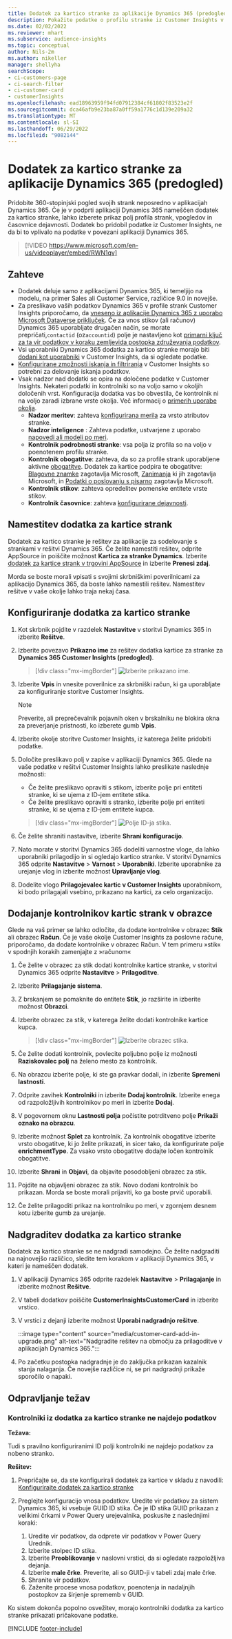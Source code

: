 ```yaml
---
title: Dodatek za kartico stranke za aplikacije Dynamics 365 (predogled) (vsebuje video)
description: Pokažite podatke o profilu stranke iz Customer Insights v aplikacijah Dynamics 365 s tem dodatkom.
ms.date: 02/02/2022
ms.reviewer: mhart
ms.subservice: audience-insights
ms.topic: conceptual
author: Nils-2m
ms.author: nikeller
manager: shellyha
searchScope:
- ci-customers-page
- ci-search-filter
- ci-customer-card
- customerInsights
ms.openlocfilehash: ead18963959f94fd07912384cf61802f83523e2f
ms.sourcegitcommit: dca46afb9e23ba87a0ff59a1776c1d139e209a32
ms.translationtype: MT
ms.contentlocale: sl-SI
ms.lasthandoff: 06/29/2022
ms.locfileid: "9082144"
---
```

# <a name="customer-card-add-in-for-dynamics-365-apps-preview"></a>Dodatek za kartico stranke za aplikacije Dynamics 365 (predogled)

Pridobite 360-stopinjski pogled svojih strank neposredno v aplikacijah Dynamics 365. Če je v podprti aplikaciji Dynamics 365 nameščen dodatek za kartico stranke, lahko izberete prikaz polj profila strank, vpogledov in časovnice dejavnosti. Dodatek bo pridobil podatke iz Customer Insights, ne da bi to vplivalo na podatke v povezani aplikaciji Dynamics 365.

> [!VIDEO https://www.microsoft.com/en-us/videoplayer/embed/RWN1qv]

## <a name="prerequisites"></a>Zahteve

- Dodatek deluje samo z aplikacijami Dynamics 365, ki temeljijo na modelu, na primer Sales ali Customer Service, različice 9.0 in novejše.
- Za preslikavo vaših podatkov Dynamics 365 v profile strank Customer Insights priporočamo, da [vneseno iz aplikacije Dynamics 365 z uporabo Microsoft Dataverse priključek](connect-power-query.md). Če za vnos stikov (ali računov) Dynamics 365 uporabljate drugačen način, se morate prepričati,`contactid` (oz`accountid`) polje je nastavljeno kot [primarni ključ za ta vir podatkov v koraku zemljevida postopka združevanja podatkov](map-entities.md#select-primary-key-and-semantic-type-for-attributes).
- Vsi uporabniki Dynamics 365 dodatka za kartico stranke morajo biti [dodani kot uporabniki](permissions.md) v Customer Insights, da si ogledate podatke.
- [Konfigurirane zmožnosti iskanja in filtriranja](search-filter-index.md) v Customer Insights so potrebni za delovanje iskanja podatkov.
- Vsak nadzor nad dodatki se opira na določene podatke v Customer Insights. Nekateri podatki in kontrolniki so na voljo samo v okoljih določenih vrst. Konfiguracija dodatka vas bo obvestila, če kontrolnik ni na voljo zaradi izbrane vrste okolja. Več informacij o [primerih uporabe okolja](work-with-business-accounts.md).
  - **Nadzor meritev**: zahteva [konfigurirana merila](measures.md) za vrsto atributov stranke.
  - **Nadzor inteligence** : Zahteva podatke, ustvarjene z uporabo [napovedi ali modeli po meri](predictions-overview.md).
  - **Kontrolnik podrobnosti stranke**: vsa polja iz profila so na voljo v poenotenem profilu stranke.
  - **Kontrolnik obogatitve**: zahteva, da so za profile strank uporabljene aktivne [obogatitve](enrichment-hub.md). Dodatek za kartice podpira te obogatitve: [Blagovne znamke](enrichment-microsoft.md) zagotavlja Microsoft, [Zanimanja](enrichment-microsoft.md) ki jih zagotavlja Microsoft, in [Podatki o poslovanju s pisarno](enrichment-office.md) zagotavlja Microsoft.
  - **Kontrolnik stikov**: zahteva opredelitev pomenske entitete vrste stikov.
  - **Kontrolnik časovnice**: zahteva [konfigurirane dejavnosti](activities.md).

## <a name="install-the-customer-card-add-in"></a>Namestitev dodatka za kartice strank

Dodatek za kartico stranke je rešitev za aplikacije za sodelovanje s strankami v rešitvi Dynamics 365. Če želite namestiti rešitev, odprite AppSource in poiščite možnost **Kartica za stranke Dynamics**. Izberite [dodatek za kartice strank v trgovini AppSource](https://appsource.microsoft.com/product/dynamics-365/mscrm.dynamics_365_customer_insights_customer_card_addin?tab=Overview) in izberite **Prenesi zdaj**.

Morda se boste morali vpisati s svojimi skrbniškimi poverilnicami za aplikacijo Dynamics 365, da boste lahko namestili rešitev. Namestitev rešitve v vaše okolje lahko traja nekaj časa.

## <a name="configure-the-customer-card-add-in"></a>Konfiguriranje dodatka za kartico stranke

1. Kot skrbnik pojdite v razdelek **Nastavitve** v storitvi Dynamics 365 in izberite **Rešitve**.

1. Izberite povezavo **Prikazno ime** za rešitev dodatka kartice za stranke za **Dynamics 365 Customer Insights (predogled)**.

   > [!div class="mx-imgBorder"]
   > ![Izberite prikazano ime.](media/select-display-name.png "Izberite prikazano ime.")

1. Izberite **Vpis** in vnesite poverilnice za skrbniški račun, ki ga uporabljate za konfiguriranje storitve Customer Insights.

   > [!NOTE]
   > Preverite, ali preprečevalnik pojavnih oken v brskalniku ne blokira okna za preverjanje pristnosti, ko izberete gumb **Vpis**.

1. Izberite okolje storitve Customer Insights, iz katerega želite pridobiti podatke.

1. Določite preslikavo polj v zapise v aplikaciji Dynamics 365. Glede na vaše podatke v rešitvi Customer Insights lahko preslikate naslednje možnosti:
   - Če želite preslikavo opraviti s stikom, izberite polje pri entiteti stranke, ki se ujema z ID-jem entitete stika.
   - Če želite preslikavo opraviti s stranko, izberite polje pri entiteti stranke, ki se ujema z ID-jem entitete kupca.

   > [!div class="mx-imgBorder"]
   > ![Polje ID-ja stika.](media/contact-id-field.png "Polje ID-ja stika.")

1. Če želite shraniti nastavitve, izberite **Shrani konfiguracijo**.

1. Nato morate v storitvi Dynamics 365 dodeliti varnostne vloge, da lahko uporabniki prilagodijo in si ogledajo kartico stranke. V storitvi Dynamics 365 odprite **Nastavitve** > **Varnost** > **Uporabniki**. Izberite uporabnike za urejanje vlog in izberite možnost **Upravljanje vlog**.

1. Dodelite vlogo **Prilagojevalec kartic v Customer Insights** uporabnikom, ki bodo prilagajali vsebino, prikazano na kartici, za celo organizacijo.

## <a name="add-customer-card-controls-to-forms"></a>Dodajanje kontrolnikov kartic strank v obrazce

Glede na vaš primer se lahko odločite, da dodate kontrolnike v obrazec **Stik** ali obrazec **Račun**. Če je vaše okolje Customer Insights za poslovne račune, priporočamo, da dodate kontrolnike v obrazec Račun. V tem primeru »stik« v spodnjih korakih zamenjajte z »računom«

1. Če želite v obrazec za stik dodati kontrolnike kartice stranke, v storitvi Dynamics 365 odprite **Nastavitve** > **Prilagoditve**.

1. Izberite **Prilagajanje sistema**.

1. Z brskanjem se pomaknite do entitete **Stik**, jo razširite in izberite možnost **Obrazci**.

1. Izberite obrazec za stik, v katerega želite dodati kontrolnike kartice kupca.

    > [!div class="mx-imgBorder"]
    > ![Izberite obrazec stika.](media/contact-active-forms.png "Izbira obrazca za stik.")

1. Če želite dodati kontrolnik, povlecite poljubno polje iz možnosti **Raziskovalec polj** na želeno mesto za kontrolnik.

1. Na obrazcu izberite polje, ki ste ga pravkar dodali, in izberite **Spremeni lastnosti**.

1. Odprite zavihek **Kontrolniki** in izberite **Dodaj kontrolnik**. Izberite enega od razpoložljivih kontrolnikov po meri in izberite **Dodaj**.

1. V pogovornem oknu **Lastnosti polja** počistite potrditveno polje **Prikaži oznako na obrazcu**.

1. Izberite možnost **Splet** za kontrolnik. Za kontrolnik obogatitve izberite vrsto obogatitve, ki jo želite prikazati, in sicer tako, da konfigurirate polje **enrichmentType**. Za vsako vrsto obogatitve dodajte ločen kontrolnik obogatitve.

1. Izberite **Shrani** in **Objavi**, da objavite posodobljeni obrazec za stik.

1. Pojdite na objavljeni obrazec za stik. Novo dodani kontrolnik bo prikazan. Morda se boste morali prijaviti, ko ga boste prvič uporabili.

1. Če želite prilagoditi prikaz na kontrolniku po meri, v zgornjem desnem kotu izberite gumb za urejanje.

## <a name="upgrade-customer-card-add-in"></a>Nadgraditev dodatka za kartico stranke

Dodatek za kartico stranke se ne nadgradi samodejno. Če želite nadgraditi na najnovejšo različico, sledite tem korakom v aplikaciji Dynamics 365, v kateri je nameščen dodatek.

1. V aplikaciji Dynamics 365 odprite razdelek **Nastavitve** > **Prilagajanje** in izberite možnost **Rešitve**.

1. V tabeli dodatkov poiščite **CustomerInsightsCustomerCard** in izberite vrstico.

1. V vrstici z dejanji izberite možnost **Uporabi nadgradnjo rešitve**.

   :::image type="content" source="media/customer-card-add-in-upgrade.png" alt-text="Nadgradite rešitev na območju za prilagoditve v aplikacijah Dynamics 365.":::

1. Po začetku postopka nadgradnje je do zaključka prikazan kazalnik stanja nalaganja. Če novejše različice ni, se pri nadgradnji prikaže sporočilo o napaki.

## <a name="troubleshooting"></a>Odpravljanje težav

### <a name="controls-from-customer-card-add-in-dont-find-data"></a>Kontrolniki iz dodatka za kartico stranke ne najdejo podatkov

**Težava:**

Tudi s pravilno konfiguriranimi ID polji kontrolniki ne najdejo podatkov za nobeno stranko.  

**Rešitev:**

1. Prepričajte se, da ste konfigurirali dodatek za kartice v skladu z navodili: [Konfigurirajte dodatek za kartico stranke](#configure-the-customer-card-add-in)

1. Preglejte konfiguracijo vnosa podatkov. Uredite vir podatkov za sistem Dynamics 365, ki vsebuje GUID ID stika. Če je ID stika GUID prikazan z velikimi črkami v Power Query urejevalnika, poskusite z naslednjimi koraki:
    1. Uredite vir podatkov, da odprete vir podatkov v Power Query Urednik.
    1. Izberite stolpec ID stika.
    1. Izberite **Preoblikovanje** v naslovni vrstici, da si ogledate razpoložljiva dejanja.
    1. Izberite **male črke**. Preverite, ali so GUID-ji v tabeli zdaj male črke.
    1. Shranite vir podatkov.
    1. Zaženite procese vnosa podatkov, poenotenja in nadaljnjih postopkov za širjenje sprememb v GUID.

Ko sistem dokonča popolno osvežitev, morajo kontrolniki dodatka za kartico stranke prikazati pričakovane podatke.

[!INCLUDE [footer-include](includes/footer-banner.md)]
